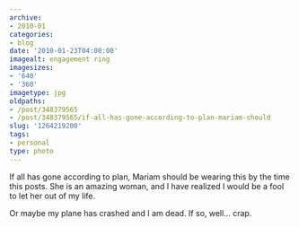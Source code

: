 ```yaml
---
archive:
- 2010-01
categories:
- blog
date: '2010-01-23T04:00:00'
imagealt: engagement ring
imagesizes:
- '640'
- '360'
imagetype: jpg
oldpaths:
- /post/348379565
- /post/348379565/if-all-has-gone-according-to-plan-mariam-should
slug: '1264219200'
tags:
- personal
type: photo
---
```


If all has gone according to plan, Mariam should be wearing this by the
time this posts.  She is an amazing woman, and I have realized I would be
a fool to let her out of my life.

Or maybe my plane has crashed and I am dead. If so, well... crap.

